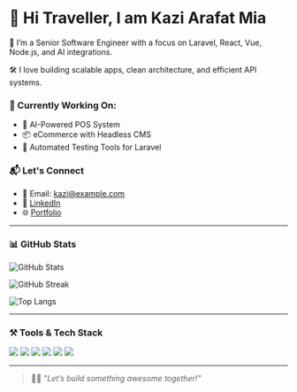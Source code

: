 # 👋 Hi Traveller, I am Kazi Arafat Mia

🚀 I’m a Senior Software Engineer with a focus on Laravel, React, Vue, Node.js, and AI integrations.

🛠️ I love building scalable apps, clean architecture, and efficient API systems.

### 🧠 Currently Working On:
- 🔭 AI-Powered POS System
- 📦 eCommerce with Headless CMS
- 🧪 Automated Testing Tools for Laravel

### 📬 Let's Connect
- 📧 Email: kazi@example.com
- 💼 [LinkedIn](https://www.linkedin.com/in/yourname)
- 🌐 [Portfolio](https://yourportfolio.com)

---

### 📊 GitHub Stats
![GitHub Stats](https://github-readme-stats.vercel.app/api?username=kaziarafatmia&show_icons=true&theme=radical)

![GitHub Streak](https://streak-stats.demolab.com/?user=kaziarafatmia&theme=radical)

![Top Langs](https://github-readme-stats.vercel.app/api/top-langs/?username=kaziarafatmia&layout=compact)

---

### ⚒️ Tools & Tech Stack

<p align="left">
  <img src="https://img.shields.io/badge/-Laravel-red?style=flat-square&logo=laravel" />
  <img src="https://img.shields.io/badge/-React-blue?style=flat-square&logo=react" />
  <img src="https://img.shields.io/badge/-Vue.js-green?style=flat-square&logo=vue.js" />
  <img src="https://img.shields.io/badge/-Node.js-brightgreen?style=flat-square&logo=node.js" />
  <img src="https://img.shields.io/badge/-MySQL-blue?style=flat-square&logo=mysql" />
  <img src="https://img.shields.io/badge/-Git-orange?style=flat-square&logo=git" />
</p>

---

> 🧑‍💻 *"Let’s build something awesome together!"*
